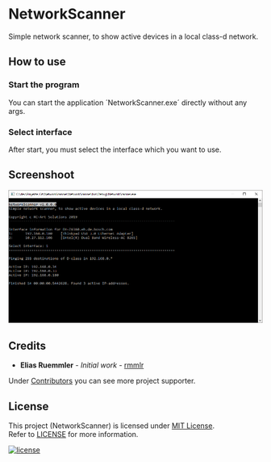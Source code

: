 # NetworkScanner
Simple network scanner, to show active devices in a local class-d network.

## How to use

### Start the program
You can start the application ´NetworkScanner.exe´ directly without any args.

### Select interface
After start, you must select the interface which you want to use.


## Screenshoot
![Screenshoot der Anwendung](docs/NetworkScanner_Screen.png)

## Credits

* **Elias Ruemmler** - *Initial work* - [rmmlr](https://github.com/rmmlr)

Under [Contributors](https://github.com/rmmlr/HueHook/contributors) you can see more project supporter.

## License

This project (NetworkScanner) is licensed under  [MIT License](http://www.opensource.org/licenses/mit-license.php "Read more about the MIT license form").  
Refer to [LICENSE](https://github.com/rmmlr/NetworkScanner/blob/master/LICENSE.txt) for more information.

[![license](https://img.shields.io/github/license/rmmlr/NetworkScanner.svg)](https://github.com/rmmlr/NetworkScanner/blob/master/LICENSE.txt)